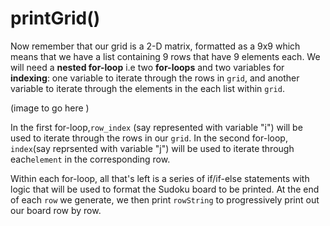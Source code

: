 <!--title={Sudoku Solver Lab: printGrid()}-->

<!--badges={Algorithmns:18}-->

<!--concepts{2D Lists}-->

# printGrid()

Now remember that our grid is a 2-D matrix, formatted as a 9x9 which means that we have a list containing 9 rows that have 9 elements each. We will need a **nested for-loop** i.e two **for-loops** and two variables for **indexing**: one variable to iterate through the rows in `grid`, and another variable to iterate through the elements in the each list within `grid`.  

(image to go here )

In the first for-loop,`row_index` (say represented with variable "i") will be used to iterate through the rows in our `grid`. In the second for-loop, `index`(say reprsented with variable "j") will be used to iterate through each`element` in the corresponding row.

Within each for-loop, all that's left is a series of if/if-else statements with logic that will be used to format the Sudoku board to be printed. At the end of each `row` we generate, we then print `rowString` to progressively print out our board row by row.

